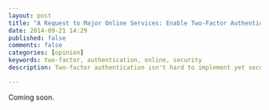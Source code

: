 ```yaml
---
layout: post
title: "A Request to Major Online Services: Enable Two-Factor Authentication"
date: 2014-09-21 14:29
published: false
comments: false
categories: [opinion]
keywords: two-factor, authentication, online, security
description: Two-factor authentication isn't hard to implement yet secures your customer's accounts.

---
```


Coming soon.
